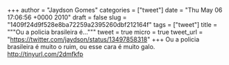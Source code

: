 
+++
author = "Jaydson Gomes"
categories = ["tweet"]
date = "Thu May 06 17:06:56 +0000 2010"
draft = false
slug = "1409f24d9f528e8ba72259a2395260dbf212164f"
tags = ["tweet"]
title = """Ou a policia brasileira é..."""
tweet = true
micro = true
tweet_url = "https://twitter.com/jaydson/status/13497858318"
+++
Ou a policia brasileira é muito o ruim, ou esse cara é muito galo. http://tinyurl.com/2dmfkfp
